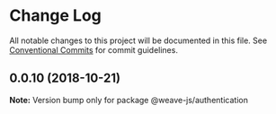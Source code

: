 # Change Log

All notable changes to this project will be documented in this file.
See [Conventional Commits](https://conventionalcommits.org) for commit guidelines.

<a name="0.0.10"></a>
## 0.0.10 (2018-10-21)

**Note:** Version bump only for package @weave-js/authentication
